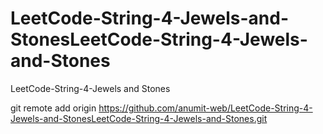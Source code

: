 # LeetCode-String-4-Jewels-and-StonesLeetCode-String-4-Jewels-and-Stones
LeetCode-String-4-Jewels and Stones

git remote add origin https://github.com/anumit-web/LeetCode-String-4-Jewels-and-StonesLeetCode-String-4-Jewels-and-Stones.git
